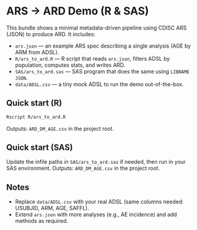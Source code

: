 
# ARS → ARD Demo (R & SAS)

This bundle shows a minimal metadata-driven pipeline using CDISC ARS (JSON) to produce ARD.
It includes:
- `ars.json` — an example ARS spec describing a single analysis (AGE by ARM from ADSL).
- `R/ars_to_ard.R` — R script that reads `ars.json`, filters ADSL by population, computes stats, and writes ARD.
- `SAS/ars_to_ard.sas` — SAS program that does the same using `LIBNAME JSON`.
- `data/ADSL.csv` — a tiny mock ADSL to run the demo out-of-the-box.

## Quick start (R)
```bash
Rscript R/ars_to_ard.R
```
Outputs: `ARD_DM_AGE.csv` in the project root.

## Quick start (SAS)
Update the infile paths in `SAS/ars_to_ard.sas` if needed, then run in your SAS environment.
Outputs: `ARD_DM_AGE.csv` in the project root.

## Notes
- Replace `data/ADSL.csv` with your real ADSL (same columns needed: USUBJID, ARM, AGE, SAFFL).
- Extend `ars.json` with more analyses (e.g., AE incidence) and add methods as required.
